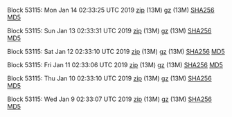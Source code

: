 Block 53115: Mon Jan 14 02:33:25 UTC 2019 [zip](https://files.01coin.io/testnet/2019-01-14/bootstrap.dat.zip) (13M) [gz](https://files.01coin.io/testnet/2019-01-14/bootstrap.dat.tar.gz) (13M) [SHA256](https://files.01coin.io/testnet/2019-01-14/sha256.txt) [MD5](https://files.01coin.io/testnet/2019-01-14/md5.txt)

Block 53115: Sun Jan 13 02:33:31 UTC 2019 [zip](https://files.01coin.io/testnet/2019-01-13/bootstrap.dat.zip) (13M) [gz](https://files.01coin.io/testnet/2019-01-13/bootstrap.dat.tar.gz) (13M) [SHA256](https://files.01coin.io/testnet/2019-01-13/sha256.txt) [MD5](https://files.01coin.io/testnet/2019-01-13/md5.txt)

Block 53115: Sat Jan 12 02:33:10 UTC 2019 [zip](https://files.01coin.io/testnet/2019-01-12/bootstrap.dat.zip) (13M) [gz](https://files.01coin.io/testnet/2019-01-12/bootstrap.dat.tar.gz) (13M) [SHA256](https://files.01coin.io/testnet/2019-01-12/sha256.txt) [MD5](https://files.01coin.io/testnet/2019-01-12/md5.txt)

Block 53115: Fri Jan 11 02:33:06 UTC 2019 [zip](https://files.01coin.io/testnet/2019-01-11/bootstrap.dat.zip) (13M) [gz](https://files.01coin.io/testnet/2019-01-11/bootstrap.dat.tar.gz) (13M) [SHA256](https://files.01coin.io/testnet/2019-01-11/sha256.txt) [MD5](https://files.01coin.io/testnet/2019-01-11/md5.txt)

Block 53115: Thu Jan 10 02:33:10 UTC 2019 [zip](https://files.01coin.io/testnet/2019-01-10/bootstrap.dat.zip) (13M) [gz](https://files.01coin.io/testnet/2019-01-10/bootstrap.dat.tar.gz) (13M) [SHA256](https://files.01coin.io/testnet/2019-01-10/sha256.txt) [MD5](https://files.01coin.io/testnet/2019-01-10/md5.txt)

Block 53115: Wed Jan  9 02:33:07 UTC 2019 [zip](https://files.01coin.io/testnet/2019-01-09/bootstrap.dat.zip) (13M) [gz](https://files.01coin.io/testnet/2019-01-09/bootstrap.dat.tar.gz) (13M) [SHA256](https://files.01coin.io/testnet/2019-01-09/sha256.txt) [MD5](https://files.01coin.io/testnet/2019-01-09/md5.txt)
